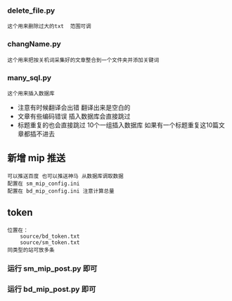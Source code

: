 ### delete_file.py 
    这个用来删除过大的txt  范围可调
### changName.py 
    这个用来把按关机词采集好的文章整合到一个文件夹并添加关键词
### many_sql.py 
    这个用来插入数据库

* 注意有时候翻译会出错 翻译出来是空白的
* 文章有些编码错误 插入数据库会直接跳过
* 标题重复的也会直接跳过 10个一组插入数据库 如果有一个标题重复这10篇文章都插不进去


## 新增 mip 推送 
    可以推送百度 也可以推送神马 从数据库调取数据
    配置在 sm_mip_config.ini 
    配置在 bd_mip_config.ini 注意计算总量
## token 
    位置在：
        source/bd_token.txt
        source/sm_token.txt
    同类型的站可放多条
### 运行 sm_mip_post.py 即可
### 运行 bd_mip_post.py 即可

